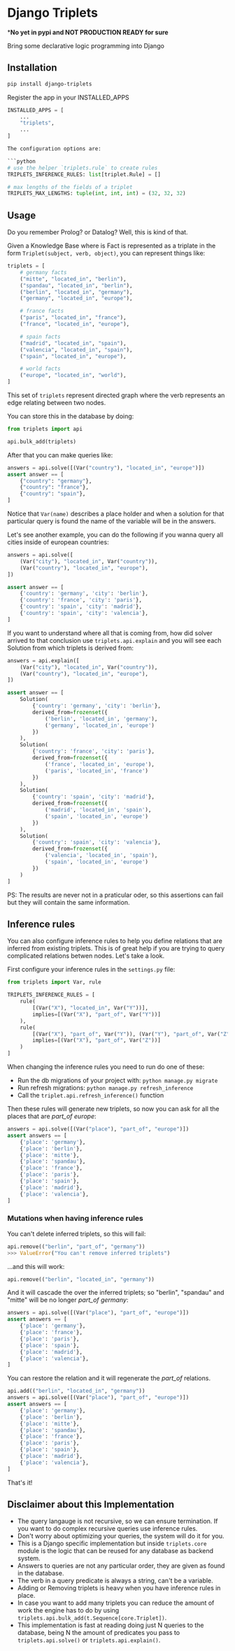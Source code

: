 # Django Triplets

***No yet in pypi and NOT PRODUCTION READY for sure**

Bring some declarative logic programming into Django

## Installation

```bash
pip install django-triplets
```

Register the app in your INSTALLED_APPS

```python
INSTALLED_APPS = [
    ...
    "triplets",
    ...
]

The configuration options are:

```python
# use the helper `triplets.rule` to create rules
TRIPLETS_INFERENCE_RULES: list[triplet.Rule] = []

# max lengths of the fields of a triplet
TRIPLETS_MAX_LENGTHS: tuple(int, int, int) = (32, 32, 32)
```

## Usage

Do you remember Prolog? or Datalog? Well, this is kind of that.

Given a Knowledge Base where is Fact is represented as a triplate in the form
`Triplet(subject, verb, object)`, you can represent things like:

```python
triplets = [
    # germany facts
    ("mitte", "located_in", "berlin"),
    ("spandau", "located_in", "berlin"),
    ("berlin", "located_in", "germany"),
    ("germany", "located_in", "europe"),

    # france facts
    ("paris", "located_in", "france"),
    ("france", "located_in", "europe"),

    # spain facts
    ("madrid", "located_in", "spain"),
    ("valencia", "located_in", "spain"),
    ("spain", "located_in", "europe"),

    # world facts
    ("europe", "located_in", "world"),
]
```

This set of `triplets` represent directed graph where the verb represents
an edge relating between two nodes.

You can store this in the database by doing:

```python
from triplets import api

api.bulk_add(triplets)
```

After that you can make queries like:

```python
answers = api.solve([(Var("country"), "located_in", "europe")])
assert answer == [
    {"country": "germany"},
    {"country": "france"},
    {"country": "spain"},
]
```

Notice that `Var(name)` describes a place holder and when a solution for that
particular query is found the name of the variable will be in the answers.

Let's see another example, you can do the following if you wanna query all
cities inside of european countries:

```python
answers = api.solve([
    (Var("city"), "located_in", Var("country")),
    (Var("country"), "located_in", "europe"),
])

assert answer == [
    {'country': 'germany', 'city': 'berlin'},
    {'country': 'france', 'city': 'paris'},
    {'country': 'spain', 'city': 'madrid'},
    {'country': 'spain', 'city': 'valencia'},
]
```

If you want to understand where all that is coming from, how did solver arrived
to that conclusion use `triplets.api.explain` and you will see each Solution
from which triplets is derived from:

```python
answers = api.explain([
    (Var("city"), "located_in", Var("country")),
    (Var("country"), "located_in", "europe"),
])

assert answer == [
    Solution(
        {'country': 'germany', 'city': 'berlin'},
        derived_from=frozenset({
            ('berlin', 'located_in', 'germany'),
            ('germany', 'located_in', 'europe')
        })
    ),
    Solution(
        {'country': 'france', 'city': 'paris'},
        derived_from=frozenset({
            ('france', 'located_in', 'europe'),
            ('paris', 'located_in', 'france')
        })
    ),
    Solution(
        {'country': 'spain', 'city': 'madrid'},
        derived_from=frozenset({
            ('madrid', 'located_in', 'spain'),
            ('spain', 'located_in', 'europe')
        })
    ),
    Solution(
        {'country': 'spain', 'city': 'valencia'},
        derived_from=frozenset({
            ('valencia', 'located_in', 'spain'),
            ('spain', 'located_in', 'europe')
        })
    )
]
```

PS: The results are never not in a praticular oder, so this assertions can fail
but they will contain the same information.

## Inference rules

You can also configure inference rules to help you define relations that are
inferred from existing triplets. This is of great help if you are trying to
query complicated relations betwen nodes. Let's take a look.

First configure your inference rules in the `settings.py` file:

```python
from triplets import Var, rule

TRIPLETS_INFERENCE_RULES = [
    rule(
        [(Var("X"), "located_in", Var("Y"))],
        implies=[(Var("X"), "part_of", Var("Y"))]
    ),
    rule(
        [(Var("X"), "part_of", Var("Y")), (Var("Y"), "part_of", Var("Z"))],
        implies=[(Var("X"), "part_of", Var("Z"))]
    )
]
```

When changing the inference rules you need to run do one of these:
- Run the db migrations of your project with: `python manage.py migrate`
- Run refresh migrations: `python manage.py refresh_inference`
- Call the `triplet.api.refresh_inference()` function

Then these rules will generate new triplets, so now you can ask for all the
places that are *part_of* *europe*:

```python
answers = api.solve([(Var("place"), "part_of", "europe")])
assert answers == [
    {'place': 'germany'},
    {'place': 'berlin'},
    {'place': 'mitte'},
    {'place': 'spandau'},
    {'place': 'france'},
    {'place': 'paris'},
    {'place': 'spain'},
    {'place': 'madrid'},
    {'place': 'valencia'},
]
```


### Mutations when having inference rules


You can't delete inferred triplets, so this will fail:

```python
api.remove(("berlin", "part_of", "germany"))
>>> ValueError("You can't remove inferred triplets")
```

...and this will work:

```python
api.remove(("berlin", "located_in", "germany"))
```

And it will cascade the over the inferred triplets; so "berlin", "spandau" and
"mitte" will be no longer *part_of* *germany*:

```python
answers = api.solve([(Var("place"), "part_of", "europe")])
assert answers == [
    {'place': 'germany'},
    {'place': 'france'},
    {'place': 'paris'},
    {'place': 'spain'},
    {'place': 'madrid'},
    {'place': 'valencia'},
]
```

You can restore the relation and it will regenerate the *part_of* relations.

```python
api.add(("berlin", "located_in", "germany"))
answers = api.solve([(Var("place"), "part_of", "europe")])
assert answers == [
    {'place': 'germany'},
    {'place': 'berlin'},
    {'place': 'mitte'},
    {'place': 'spandau'},
    {'place': 'france'},
    {'place': 'paris'},
    {'place': 'spain'},
    {'place': 'madrid'},
    {'place': 'valencia'},
]
```

That's it!

## Disclaimer about this Implementation

- The query langauge is not recursive, so we can ensure termination. If you want
  to do complex recursive queries use inference rules.
- Don't worry about optimizing your queries, the system will do it for you.
- This is a Django specific implementation but inside `triplets.core` module is
  the logic that can be reused for any database as backend system.
- Answers to queries are not any particular order, they are given as found in
  the database.
- The verb in a query predicate is always a string, can't be a variable.
- Adding or Removing triplets is heavy when you have inference rules in
  place.
- In case you want to add many triplets you can reduce the amount of work the
  engine has to do by using `triplets.api.bulk_add(t.Sequence[core.Triplet])`.
- This implementation is fast at reading doing just N queries to the database,
  being N the amount of predicates you pass to `triplets.api.solve()` or
  `triplets.api.explain()`.
